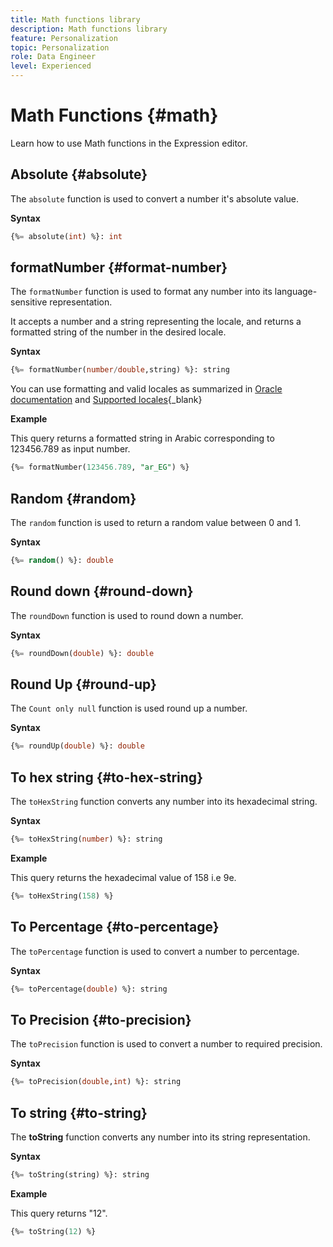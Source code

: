 ```yaml
---
title: Math functions library
description: Math functions library
feature: Personalization
topic: Personalization
role: Data Engineer
level: Experienced
---
```

# Math Functions {#math}

Learn how to use Math functions in the Expression editor.

## Absolute {#absolute}

The `absolute` function is used to convert a number it's absolute value.

**Syntax**

```sql
{%= absolute(int) %}: int
```

## formatNumber {#format-number}

The `formatNumber` function is used to format any number into its language-sensitive representation.

It accepts a number and a string representing the locale, and returns a formatted string of the number in the desired locale.

**Syntax**

```sql
{%= formatNumber(number/double,string) %}: string
```

You can use formatting and valid locales as summarized in [Oracle documentation](https://docs.oracle.com/javase/8/docs/api/java/util/Locale.html) and [Supported locales](https://www.oracle.com/java/technologies/javase/jdk11-suported-locales.html){_blank}

**Example**

This query returns a formatted string in Arabic corresponding to 123456.789 as input number.

```sql
{%= formatNumber(123456.789, "ar_EG") %}
```

## Random {#random}

The `random` function is used to return a random value between 0 and 1.

**Syntax**

```sql
{%= random() %}: double
```

## Round down {#round-down}

The `roundDown` function is used to round down a number.

**Syntax**

```sql
{%= roundDown(double) %}: double
```

## Round Up {#round-up}

The `Count only null` function is used round up a number.

**Syntax**

```sql
{%= roundUp(double) %}: double
```

## To hex string {#to-hex-string}

The `toHexString` function converts any number into its hexadecimal string.

**Syntax**

```sql
{%= toHexString(number) %}: string
```

**Example**

This query returns the hexadecimal value of 158 i.e 9e.

```sql
{%= toHexString(158) %}
```

## To Percentage {#to-percentage}

The `toPercentage` function is used to convert a number to percentage.

**Syntax**

```sql
{%= toPercentage(double) %}: string
```

## To Precision {#to-precision}

The `toPrecision` function is used to convert a number to required precision.

**Syntax**

```sql
{%= toPrecision(double,int) %}: string
```

## To string {#to-string}

The **toString** function converts any number into its string representation. 

**Syntax**

```sql
{%= toString(string) %}: string
```

**Example**

This query returns "12".

```sql
{%= toString(12) %} 
```
